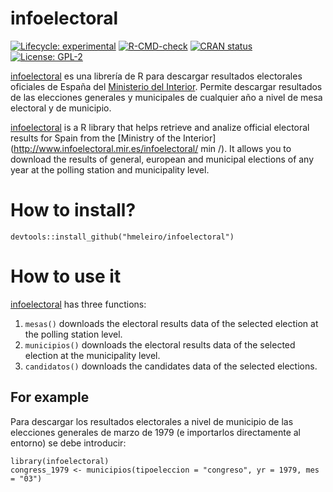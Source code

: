 # infoelectoral

<!-- badges: start -->
[![Lifecycle: experimental](https://img.shields.io/badge/lifecycle-experimental-orange.svg)](https://lifecycle.r-lib.org/articles/stages.html#experimental)
[![R-CMD-check](https://github.com/hmeleiro/infoelectoral/workflows/R-CMD-check/badge.svg)](https://github.com/hmeleiro/infoelectoral/actions)
[![CRAN status](https://www.r-pkg.org/badges/version/infoelectoral)](https://CRAN.R-project.org/package=infoelectoral)
[![License: GPL-2](https://img.shields.io/badge/license-GPL--2-blue.svg)](https://cran.r-project.org/web/licenses/GPL-2)
<!-- badges: end -->

[infoelectoral](https://hmeleiro.github.io/infoelectoral/) es una librería de R para descargar resultados electorales oficiales de España del [Ministerio del Interior](http://www.infoelectoral.mir.es/infoelectoral/min/). Permite descargar resultados de las elecciones generales y municipales de cualquier año a nivel de mesa electoral y de municipio.

[infoelectoral](https://hmeleiro.github.io/infoelectoral/) is a R library that helps retrieve and analize official electoral results for Spain from the [Ministry of the Interior](http://www.infoelectoral.mir.es/infoelectoral/ min /). It allows you to download the results of general, european and municipal elections of any year at the polling station and municipality level. 


# How to install?

```
devtools::install_github("hmeleiro/infoelectoral")
```

# How to use it
[infoelectoral](https://hmeleiro.github.io/infoelectoral/) has three functions:

1. `mesas()` downloads the electoral results data of the selected election at the polling station level.
2. `municipios()` downloads the electoral results data of the selected election at the municipality level.
3. `candidatos()` downloads the candidates data of the selected elections.

## For example
Para descargar los resultados electorales a nivel de municipio de las elecciones generales de marzo de 1979 (e importarlos directamente al entorno) se debe introducir:

```
library(infoelectoral)
congress_1979 <- municipios(tipoeleccion = "congreso", yr = 1979, mes = "03")

```

